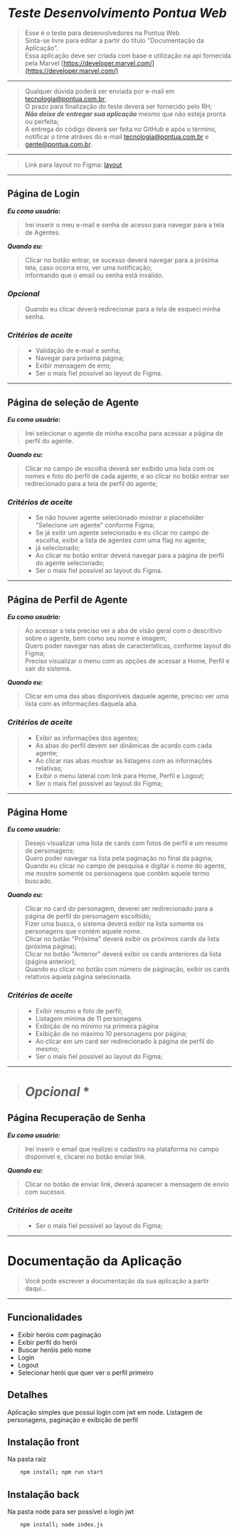 # *Teste Desenvolvimento Pontua Web*
> Esse é o teste para desenvolvedores na Pontua Web.<br>
> Sinta-se livre para editar a partir do título "Documentação da Aplicação".<br>
> Essa aplicação deve ser criada com base e utilização na api fornecida pela Marvel 
[https://developer.marvel.com/](https://developer.marvel.com/)<br>
---

> Qualquer dúvida poderá ser enviada por e-mail em tecnologia@pontua.com.br;<br>
> O prazo para finalização do teste deverá ser fornecido pelo RH;<br>
>***Não deixe de entregar sua aplicação*** mesmo que não esteja pronta ou perfeita;<br>
> A entrega do código deverá ser feita no GitHub e após o término, notificar o time atráves do e-mail tecnologia@pontua.com.br e gente@pontua.com.br.

---

>Link para layout no Figma: [layout]('https://www.figma.com/file/QFEzv3O4PWCzmvicy7e7sm/Teste-de-Desenvolvimento?node-id=0-1&t=D2fOR8TxhmRi52td-0')

---

## Página de Login

***Eu como usuário:***<br>
> Irei inserir o meu e-mail e senha de acesso para navegar para a tela de Agentes.

***Quando eu:***<br>
> Clicar no botão entrar, se sucesso deverá navegar para a próxima tela, caso ocorra erro, ver uma notificação;<br> 
> informando que o email ou senha está inválido.

### *Opcional*
> Quando eu clicar deverá redirecionar para a tela de esqueci minha senha.

### *Critérios de aceite*
>- Validação de e-mail e senha;
>- Navegar para próxima página;
>- Exibir mensagem de erro;
>- Ser o mais fiel possível ao layout do Figma.

---

## Página de seleção de Agente

***Eu como usuário:***<br>
> Irei selecionar o agente de minha escolha para acessar a página de perfil do agente.

***Quando eu:***<br>
> Clicar no campo de escolha deverá ser exibido uma lista com os nomes e foto do perfil de cada agente,
e ao clicar no botão entrar ser redirecionado para a tela de perfil do agente;

### *Critérios de aceite*
>- Se não houver agente selecionado mostrar o placeholder "Selecione um agente" conforme Figma;
>- Se já exitir um agente selecionado e eu clicar no campo de escolha, exibir a lista de agentes com uma flag no agente; 
>- já selecionado;
>- Ao clicar no botão entrar deverá navegar para a página de perfil do agente selecionado;
>- Ser o mais fiel possível ao layout do Figma.

---

## Página de Perfil de Agente

***Eu como usuário:***<br>
> Ao acessar a tela preciso ver a aba de visão geral com o descritivo sobre o agente, 
bem como seu nome e imagem;<br>
> Quero poder navegar nas abas de características, conforme layout do Figma;<br>
> Preciso visualizar o menu com as opções de acessar a Home, Perfil e sair do sistema.

***Quando eu:***<br>
> Clicar em uma das abas disponíveis daquele agente, preciso ver uma lista com as informações daquela aba.

### *Critérios de aceite*
>- Exibir as informações dos agentes;
>- As abas do perfil devem ser dinâmicas de acordo com cada agente;
>- Ao clicar nas abas mostrar as listagens com as informações relativas;
>- Exibir o menu lateral com link para Home, Perfil e Logout;
>- Ser o mais fiel possível ao layout do Figma;

---

## Página Home

***Eu como usuário:***<br>
> Desejo visualizar uma lista de cards com fotos de perfil e um resumo de personagens;<br>
> Quero poder navegar na lista pela paginação no final da página;<br>
> Quando eu clicar no campo de pesquisa e digitar o nome do agente, me mostre somente os personagens que contém aquele termo buscado.

***Quando eu:***<br>
> Clicar no card do personagem, deverei ser redirecionado para a página de perfil do personagem escolhido;<br>
> Fizer uma busca, o sistema deverá exibir na lista somente os personagens que contém aquele nome.<br>
> Clicar no botão "Próxima" deverá exibir os próximos cards da lista (próxima página);<br>
> Clicar no botão "Anterior" deverá exibir os cards anteriores da lista (página anterior);<br>
> Quando eu clicar no botão com número de páginação, exibir os cards relativos aquela página selecionada.<br>

### *Critérios de aceite*
>- Exibir resumo e foto de perfil;
>- Listagem mínima de 11 personagens
>- Exibição de no mínimo na primeira página
>- Exibição de no máximo 10 personagens por página;
>- Ao clicar em um card ser redirecionado à página de perfil do mesmo;
>- Ser o mais fiel possível ao layout do Figma;

---

># *Opcional* *
## Página Recuperação de Senha 

***Eu como usuário:***<br>
> Irei inserir o email que realizei o cadastro na plataforma no campo disponivel e, clicarei no botão enviar link.

***Quando eu:***<br>
> Clicar no botão de enviar link, deverá aparecer a mensagem de envio com sucesso.

### *Critérios de aceite*
>- Ser o mais fiel possível ao layout do Figma;

---

# Documentação da Aplicação


>Você pode escrever a documentação da sua aplicação a partir daqui...
> 


---
## Funcionalidades

- Exibir heróis com paginação
- Exibir perfil do herói
- Buscar heróis pelo nome
- Login
- Logout
- Selecionar herói que quer ver o perfil primeiro


## Detalhes

Aplicação simples que possui login com jwt em node. Listagem de personagens, paginação e exibição de perfil



## Instalação front

Na pasta raiz
```bash
    npm install; npm run start
```

## Instalação back

Na pasta node para ser possível o login jwt
```bash
    npm install; node index.js
```


    